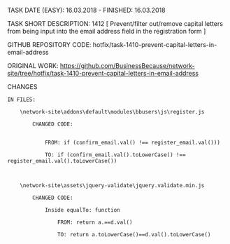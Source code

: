 TASK DATE (EASY): 16.03.2018 - FINISHED: 16.03.2018


TASK SHORT DESCRIPTION: 1412 [
								Prevent/filter out/remove capital letters from being input into the email address 
								field in the registration form
							]

GITHUB REPOSITORY CODE: hotfix/task-1410-prevent-capital-letters-in-email-address


ORIGINAL WORK: https://github.com/BusinessBecause/network-site/tree/hotfix/task-1410-prevent-capital-letters-in-email-address


CHANGES
 
	IN FILES: 
		
		\network-site\addons\default\modules\bbusers\js\register.js

			CHANGED CODE:
			
			
				FROM: if (confirm_email.val() !== register_email.val())) 
					
				TO: if (confirm_email.val().toLowerCase() !== register_email.val().toLowerCase()) 
					
					
					
		\network-site\assets\jquery-validate\jquery.validate.min.js
		
			CHANGED CODE:
				
				Inside equalTo: function
			
					FROM: return a.==d.val()

					TO: return a.toLowerCase()==d.val().toLowerCase()
